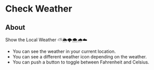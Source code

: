 # Check Weather

## About <a name = "about"></a>

Show the Local Weather ⛅🌦🌩🌨🌧☁

- You can see the weather in your current location.
- You can see a different weather icon depending on the weather.
- You can push a button to toggle between Fahrenheit and Celsius.
